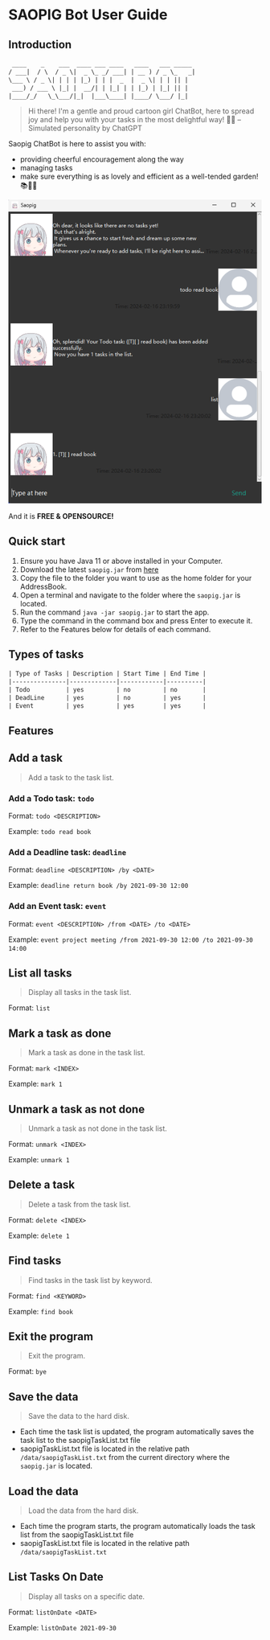 # SAOPIG Bot User Guide
## Introduction
``` 
 ____    _    ___  ____ ___ ____   ____   ___ _____ 
/ ___|  / \  / _ \|  _ \_ _/ ___| | __ ) / _ \_   _|
\___ \ / _ \| | | | |_) | | |  _  |  _ \| | | || |  
 ___) / ___ \ |_| |  __/| | |_| | | |_) | |_| || |  
|____/_/   \_\___/|_|  |___\____| |____/ \___/ |_|
```
>Hi there! I'm a gentle and proud cartoon girl ChatBot, here to spread joy and help you with your tasks in the most delightful way! 🌸✨ – Simulated personality by ChatGPT

Saopig ChatBot is here to assist you with:
- providing cheerful encouragement along the way
- managing tasks
- make sure everything is as lovely and efficient as a well-tended garden! 📚🌼✨

![product screenshot](/docs/Ui.png)

And it is **FREE & OPENSOURCE!**

## Quick start
1. Ensure you have Java 11 or above installed in your Computer.
2. Download the latest `saopig.jar` from [here](https://github.com/ZHANGTIANYAO1/ip/releases)
3. Copy the file to the folder you want to use as the home folder for your AddressBook.
4. Open a terminal and navigate to the folder where the `saopig.jar` is located.
5. Run the command `java -jar saopig.jar` to start the app.
6. Type the command in the command box and press Enter to execute it.
7. Refer to the Features below for details of each command.

## Types of tasks
```
| Type of Tasks | Description | Start Time | End Time |
|---------------|-------------|------------|----------|
| Todo          | yes         | no         | no       |
| DeadLine      | yes         | no         | yes      |
| Event         | yes         | yes        | yes      |
```

## Features
## Add a task
>Add a task to the task list.
### Add a Todo task: `todo`
Format: `todo <DESCRIPTION>`

Example: `todo read book`

### Add a Deadline task: `deadline`
Format: `deadline <DESCRIPTION> /by <DATE>`

Example: `deadline return book /by 2021-09-30 12:00`

### Add an Event task: `event`
Format: `event <DESCRIPTION> /from <DATE> /to <DATE>`

Example: `event project meeting /from 2021-09-30 12:00 /to 2021-09-30 14:00`

## List all tasks
>Display all tasks in the task list.

Format: `list`

## Mark a task as done
>Mark a task as done in the task list.

Format: `mark <INDEX>`

Example: `mark 1`

## Unmark a task as not done

>Unmark a task as not done in the task list.

Format: `unmark <INDEX>`

Example: `unmark 1`

## Delete a task
>Delete a task from the task list.

Format: `delete <INDEX>`

Example: `delete 1`

## Find tasks

>Find tasks in the task list by keyword.

Format: `find <KEYWORD>`

Example: `find book`

## Exit the program

>Exit the program.

Format: `bye`

## Save the data
>Save the data to the hard disk.

+ Each time the task list is updated, the program automatically saves the task list to the saopigTaskList.txt file
+ saopigTaskList.txt file is located in the relative path `/data/saopigTaskList.txt` 
from the current directory where the `saopig.jar` is located.

## Load the data
>Load the data from the hard disk.

+ Each time the program starts, the program automatically loads the task list from the saopigTaskList.txt file
+ saopigTaskList.txt file is located in the relative path `/data/saopigTaskList.txt`

## List Tasks On Date
>Display all tasks on a specific date.

Format: `listOnDate <DATE>`

Example: `listOnDate 2021-09-30`